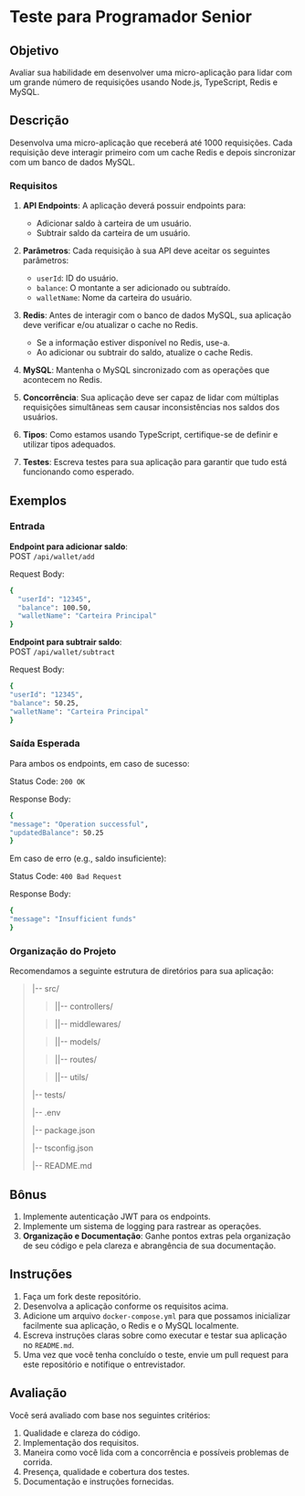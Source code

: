 # Teste para Programador Senior

## Objetivo

Avaliar sua habilidade em desenvolver uma micro-aplicação para lidar com um grande número de requisições usando Node.js, TypeScript, Redis e MySQL.

## Descrição

Desenvolva uma micro-aplicação que receberá até 1000 requisições. 
Cada requisição deve interagir primeiro com um cache Redis e depois sincronizar com um banco de dados MySQL.

### Requisitos

1. **API Endpoints**: A aplicação deverá possuir endpoints para:
   - Adicionar saldo à carteira de um usuário.
   - Subtrair saldo da carteira de um usuário.
   
2. **Parâmetros**: Cada requisição à sua API deve aceitar os seguintes parâmetros:
   - `userId`: ID do usuário.
   - `balance`: O montante a ser adicionado ou subtraído.
   - `walletName`: Nome da carteira do usuário.

3. **Redis**: Antes de interagir com o banco de dados MySQL, sua aplicação deve verificar e/ou atualizar o cache no Redis.
   - Se a informação estiver disponível no Redis, use-a.
   - Ao adicionar ou subtrair do saldo, atualize o cache Redis.

4. **MySQL**: Mantenha o MySQL sincronizado com as operações que acontecem no Redis.

5. **Concorrência**: Sua aplicação deve ser capaz de lidar com múltiplas requisições simultâneas sem causar inconsistências nos saldos dos usuários.

6. **Tipos**: Como estamos usando TypeScript, certifique-se de definir e utilizar tipos adequados.

7. **Testes**: Escreva testes para sua aplicação para garantir que tudo está funcionando como esperado.

## Exemplos

### Entrada

**Endpoint para adicionar saldo**:  
POST `/api/wallet/add`

Request Body:
```sh
{
  "userId": "12345",
  "balance": 100.50,
  "walletName": "Carteira Principal"
}
```

**Endpoint para subtrair saldo**:  
POST `/api/wallet/subtract`

Request Body:
```sh
{
"userId": "12345",
"balance": 50.25,
"walletName": "Carteira Principal"
}
```

### Saída Esperada

Para ambos os endpoints, em caso de sucesso:

Status Code: `200 OK`

Response Body:
```sh
{
"message": "Operation successful",
"updatedBalance": 50.25
}
```

Em caso de erro (e.g., saldo insuficiente):

Status Code: `400 Bad Request`

Response Body:
```sh
{
"message": "Insufficient funds"
}
```

### Organização do Projeto

Recomendamos a seguinte estrutura de diretórios para sua aplicação:

>|-- src/
>
>>    ||-- controllers/
>
>>    ||-- middlewares/
>
>>    ||-- models/
>
>>    ||-- routes/
>
>>    ||-- utils/
>
>|-- tests/
>
>|-- .env
>
>|-- package.json
>
>|-- tsconfig.json
>
>|-- README.md

## Bônus

1. Implemente autenticação JWT para os endpoints.
2. Implemente um sistema de logging para rastrear as operações.
3. **Organização e Documentação**: Ganhe pontos extras pela organização de seu código e pela clareza e abrangência de sua documentação.

## Instruções

1. Faça um fork deste repositório.
2. Desenvolva a aplicação conforme os requisitos acima.
3. Adicione um arquivo `docker-compose.yml` para que possamos inicializar facilmente sua aplicação, o Redis e o MySQL localmente.
4. Escreva instruções claras sobre como executar e testar sua aplicação no `README.md`.
5. Uma vez que você tenha concluído o teste, envie um pull request para este repositório e notifique o entrevistador.

## Avaliação

Você será avaliado com base nos seguintes critérios:

1. Qualidade e clareza do código.
2. Implementação dos requisitos.
3. Maneira como você lida com a concorrência e possíveis problemas de corrida.
4. Presença, qualidade e cobertura dos testes.
5. Documentação e instruções fornecidas.
